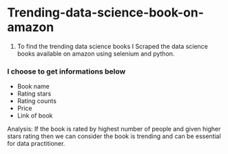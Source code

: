 # Trending-data-science-book-on-amazon

1. To find the trending data science books I Scraped the data science books available on amazon using selenium and python.

### I choose to get informations below 

  * Book name
  * Rating stars
  * Rating counts
  * Price 
  * Link of book 

Analysis: If the book is rated by highest number of people and given higher stars rating then we can consider the book is trending and can be essential for data practitioner.
